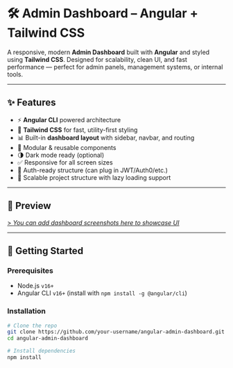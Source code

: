 # 🛠️ Admin Dashboard – Angular + Tailwind CSS

A responsive, modern **Admin Dashboard** built with **Angular** and styled using **Tailwind CSS**. Designed for scalability, clean UI, and fast performance — perfect for admin panels, management systems, or internal tools.

---

## ✨ Features

- ⚡ **Angular CLI** powered architecture
- 🎨 **Tailwind CSS** for fast, utility-first styling
- 📊 Built-in **dashboard layout** with sidebar, navbar, and routing
- 🧩 Modular & reusable components
- 🌗 Dark mode ready (optional)
- ✅ Responsive for all screen sizes
- 🔐 Auth-ready structure (can plug in JWT/Auth0/etc.)
- 🧱 Scalable project structure with lazy loading support

---

## 📸 Preview

[> _You can add dashboard screenshots here to showcase UI_](https://bookdev-angular.vercel.app/sport)

---

## 🚀 Getting Started

### Prerequisites

- Node.js `v16+`
- Angular CLI `v16+` (install with `npm install -g @angular/cli`)

### Installation

```bash
# Clone the repo
git clone https://github.com/your-username/angular-admin-dashboard.git
cd angular-admin-dashboard

# Install dependencies
npm install
